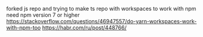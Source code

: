 
forked js repo and trying to make ts repo with workspaces
to work with npm need npm version 7 or higher  
https://stackoverflow.com/questions/46947557/do-yarn-workspaces-work-with-npm-too
https://habr.com/ru/post/448766/
